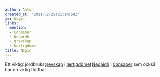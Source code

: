 ```yaml
---
author: Anton
created_at: '2011-12-29T21:14:59Z'
id: Negin
links:
  mention:
  - Consaber
  - Negaidh
  - grevskap
  - hertigdöme
title: Negin
---
```


Ett viktigt jordbruks[grevskap] i [hertigdömet][] [Negaidh] i [Consaber] som också har en viktig
flottbas.

  [grevskap]: grevskap
  [hertigdömet]: hertigdöme
  [Negaidh]: Negaidh
  [Consaber]: Consaber
